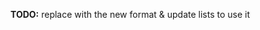 **TODO:** replace with the new format & update lists to use it

<!--
# Blocklist Format
Lines MUST NOT contain more than one filter.

Blank lines have no meaning and will be ignored by the parser.

Lines starting with `#` are comments and are ignored by the parser.

Lines starting with `!` are metadata. Valid metadata types:
 * `!title: <String>`: The title of the blocklist
 * `!desc: <String>`: The description of the blocklist
 * `!author: <String>`: The author of the blocklist
 * `!homepage: https://<URL>`: The homepage of the blocklist
 * `!expires: <Integer> days`: The frequency at which to refetch/update the list
 * `!modified: <Date>`: The date the blocklist was last modified, eg. `2025 March 8`

Lines starting with `@` are blocked resources. They MUST be immediately followed by a ***Filter Type***.

Lines starting with `~` are unblocked resources. They MUST be immediately followed by a ***Filter***.

## Data Types

### `<Domain>`
A domain.
#### Syntax
```
example.com
```

### `<GlobDomain>`
Same as `<Domain>` but allows globs.
#### Syntax
```
example*.com
```

### `<DomainList>`
A comma-separated list of domains.
#### Syntax
```
<Domain>[, <Domain>, [...]]
```

### `<GlobDomainList>`
Same as `<DomainList>` but allows globs.
#### Syntax
```
<GlobDomain>[, <GlobDomain>, [...]]
```

### `<Path>`
A path on any domain, not including the domain part.
#### Syntax
```
/valid/path
```

### `<GlobPath>`
Same as `<Path>`, but allows globs.
#### Syntax
```
/*/valid/path
```

### `<URL>`
A full URL, excluding the scheme.
#### Syntax
```
<Domain><Path><searchquery>
```

### `<GlobURL>`
Same as `<URL>`, but allows globs.
#### Syntax
```
<GlobDomain><GlobPath><glob-searchquery>
```

### `<CSSSelector>`
A CSS selector.
#### Syntax
See [CSS Reference - Selectors on MDN Web Docs](https://developer.mozilla.org/en-US/docs/Web/CSS/Reference#selectors)

### `<CSSStyleList>`
A list of CSS styles.
#### Syntax
See [CSS Reference on MDN Web Docs](https://developer.mozilla.org/en-US/docs/Web/CSS/Reference)

### `<ResourceType>`
The type of resource/request
#### Syntax
```
first-party || third-party || *
```

### `<Scriptlet>`
A predefined JS script
#### Supported Scriptlets
```
set-cookie, <cookie-name>, <new-value>
remove-cookie, <cookie-name>
set-localstorage-item, <item-name>, <new-value>
remove-localstorage-item, <item-name>
set-sessionstorage-item, <item-name>, <new-value>
remove-sessionstorage-item, <item-name>
```

## Filters

Filters define what resource is being blocked/unblocked.

### domain
Blocks a certain domain and its subdomains.
eg. `@domain, example.com` blocks `example.com` and `www.example.com`
#### Syntax
```
@domain, <Domains>
```

### domain-glob
Same as `domain`, but allows globs.
eg. `@domain-glob, example*.com` blocks `example.com` and `example123.com`
#### Syntax
```
@domain-glob, <GlobDomains>
```

### path
Blocks a certain path on all websites.
eg. `@path, /ads` blocks `example.com/ads`
#### Syntax
```
@path, <Path>
```

### path-glob
Same as `path`, but allows globs.
eg. `@path-glob, /*/ads` blocks `example.com/en-US/ads`
#### Syntax
```
@path-glob, <GlobPath>
```

### url
Blocks a certain URL and its sub-paths.
eg. `@url, example.com/stuff/ads` blocks `example.com/stuff/ads` and `example.com/stuff/ads/banner.png`
#### Syntax
```
@url, <URL>
```

### url-glob
Same as `url`, but allows globs.
eg. `@url-glob, example.com/*/ads` blocks `example.com/stuff/ads`
#### Syntax
```
@url-glob, <GlobURL>
```

### url-regex
Same as `url`, but allows regex.
eg. `@url-regex, /^example.com/ad.(?:png|jpeg)$/` blocks `example.com/ad.png` and `example.com/ad.jpeg`
#### Syntax
```
@url-regex, /regex/
```

### from
Blocks a requests from a domain(s) and their subdomains to a certain resource type or URL and their sub-paths.
eg. `@from, example.com; => example.net/ads` blocks requests from `example.com` to `example.net/ads/banner.js`
#### Syntax
```
@from, <DomainList>; => <ResourceType> || <URL>
```

### cosmetic
Blocks a certain element(s) on a domain and its subdomains.
eg. `@cosmetic, example.com; div#ad` blocks `<div id="ad"></div>` on `example.com`
#### Syntax
```
@cosmetic, <DomainList>; <CSSSelector>
```

### restyle
Applies a style to certain element(s) on a domain and its subdomains.
eg. `@restyle, example.com; div#ad-bar ;=> { width: 0; }` applies `width: 0;` to `<div id="ad-bar"></div>` on `example.com`
#### Syntax
```
@restyle, <DomainList>; <CSSSelector> ;=> { <CSSStyleList> }
```

### scriptlet
> [!WARNING]
> Scriptlet Filters MUST be prefixed with an `@`
Applies a style to certain element(s) on a domain and its subdomains.
eg. `@scriptlet, example.com; set-cookie, no-track, true`
#### Syntax
```
@scriptlet, <DomainList>; <Scriptlet>[, <Scriptlet.Parameter1>[, <Scriptlet.Parameter2>, [...]]]
```
-->
